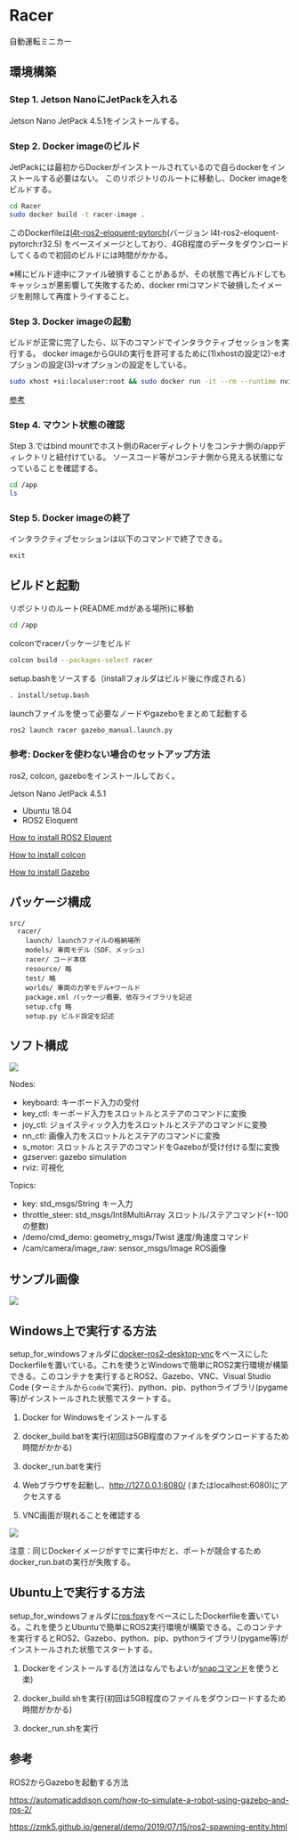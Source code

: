 # Racer

自動運転ミニカー

## 環境構築

### Step 1. Jetson NanoにJetPackを入れる

Jetson Nano JetPack 4.5.1をインストールする。

### Step 2. Docker imageのビルド

JetPackには最初からDockerがインストールされているので自らdockerをインストールする必要はない。
このリポジトリのルートに移動し、Docker imageをビルドする。

```sh
cd Racer
sudo docker build -t racer-image .
```

このDockerfileは[l4t-ros2-eloquent-pytorch](https://developer.nvidia.com/blog/accelerating-ai-modules-for-ros-and-ros-2-on-jetson/)(バージョン l4t-ros2-eloquent-pytorch:r32.5)
をベースイメージとしており、4GB程度のデータをダウンロードしてくるので初回のビルドには時間がかかる。

※稀にビルド途中にファイル破損することがあるが、その状態で再ビルドしてもキャッシュが悪影響して失敗するため、docker rmiコマンドで破損したイメージを削除して再度トライすること。


### Step 3. Docker imageの起動

ビルドが正常に完了したら、以下のコマンドでインタラクティブセッションを実行する。
docker imageからGUIの実行を許可するために(1)xhostの設定(2)-eオプションの設定(3)-vオプションの設定をしている。

```sh
sudo xhost +si:localuser:root && sudo docker run -it --rm --runtime nvidia --network host --mount type=bind,source="$(pwd)",target=/app -e DISPLAY=$DISPLAY -v /tmp/.X11-unix/:/tmp/.X11-unix racer-image
```

[参考](https://github.com/dusty-nv/jetson-containers/issues/36)

### Step 4. マウント状態の確認

Step 3.ではbind mountでホスト側のRacerディレクトリをコンテナ側の/appディレクトリと紐付けている。
ソースコード等がコンテナ側から見える状態になっていることを確認する。

```bash
cd /app
ls
```

### Step 5. Docker imageの終了

インタラクティブセッションは以下のコマンドで終了できる。

```
exit
```

## ビルドと起動

リポジトリのルート(README.mdがある場所)に移動

```bash
cd /app
```

colconでracerパッケージをビルド

```bash
colcon build --packages-select racer
```

setup.bashをソースする（installフォルダはビルド後に作成される）

```bash
. install/setup.bash
```

launchファイルを使って必要なノードやgazeboをまとめて起動する

```bash
ros2 launch racer gazebo_manual.launch.py
```

### 参考: Dockerを使わない場合のセットアップ方法

ros2, colcon, gazeboをインストールしておく。

Jetson Nano JetPack 4.5.1

 - Ubuntu 18.04
 - ROS2 Eloquent 

[How to install ROS2 Elquent](https://docs.ros.org/en/eloquent/Installation/Linux-Install-Debians.html)

[How to install colcon](https://colcon.readthedocs.io/en/released/user/installation.html)

[How to install Gazebo](http://gazebosim.org/tutorials?tut=ros2_installing&cat=connect_ros)


## パッケージ構成

```
src/
  racer/
    launch/ launchファイルの格納場所
    models/ 車両モデル（SDF、メッシュ）
    racer/ コード本体
    resource/ 略
    test/ 略
    worlds/ 車両の力学モデル+ワールド
    package.xml パッケージ概要、依存ライブラリを記述
    setup.cfg 略
    setup.py ビルド設定を記述
```

## ソフト構成

![](docs/rqt_graph.png)

Nodes:
* keyboard: キーボード入力の受付
* key_ctl: キーボード入力をスロットルとステアのコマンドに変換
* joy_ctl: ジョイスティック入力をスロットルとステアのコマンドに変換
* nn_ctl: 画像入力をスロットルとステアのコマンドに変換
* s_motor: スロットルとステアのコマンドをGazeboが受け付ける型に変換
* gzserver: gazebo simulation
* rviz: 可視化

Topics:
* key: std_msgs/String キー入力
* throttle_steer: std_msgs/Int8MultiArray スロットル/ステアコマンド(+-100の整数)
* /demo/cmd_demo: geometry_msgs/Twist 速度/角速度コマンド
* /cam/camera/image_raw: sensor_msgs/Image ROS画像


## サンプル画像

![](docs/camera_image.png)

## Windows上で実行する方法

setup_for_windowsフォルダに[docker-ros2-desktop-vnc](https://github.com/Tiryoh/docker-ros2-desktop-vnc)をベースにしたDockerfileを置いている。これを使うとWindowsで簡単にROS2実行環境が構築できる。このコンテナを実行するとROS2、Gazebo、VNC、Visual Studio Code (ターミナルから`code`で実行)、python、pip、pythonライブラリ(pygame等)がインストールされた状態でスタートする。

1. Docker for Windowsをインストールする

1. docker_build.batを実行(初回は5GB程度のファイルをダウンロードするため時間がかかる)

1. docker_run.batを実行

1. Webブラウザを起動し、http://127.0.0.1:6080/ (またはlocalhost:6080)にアクセスする

1. VNC画面が現れることを確認する

![](docs/vnc_screen.jpg)

注意：同じDockerイメージがすでに実行中だと、ポートが競合するためdocker_run.batの実行が失敗する。

## Ubuntu上で実行する方法

setup_for_windowsフォルダに[ros:foxy](https://hub.docker.com/_/ros)をベースにしたDockerfileを置いている。これを使うとUbuntuで簡単にROS2実行環境が構築できる。このコンテナを実行するとROS2、Gazebo、python、pip、pythonライブラリ(pygame等)がインストールされた状態でスタートする。

1. Dockerをインストールする(方法はなんでもよいが[snapコマンド](https://snapcraft.io/install/docker/ubuntu)を使うと楽)

1. docker_build.shを実行(初回は5GB程度のファイルをダウンロードするため時間がかかる)

1. docker_run.shを実行


## 参考

ROS2からGazeboを起動する方法

https://automaticaddison.com/how-to-simulate-a-robot-using-gazebo-and-ros-2/

https://zmk5.github.io/general/demo/2019/07/15/ros2-spawning-entity.html


